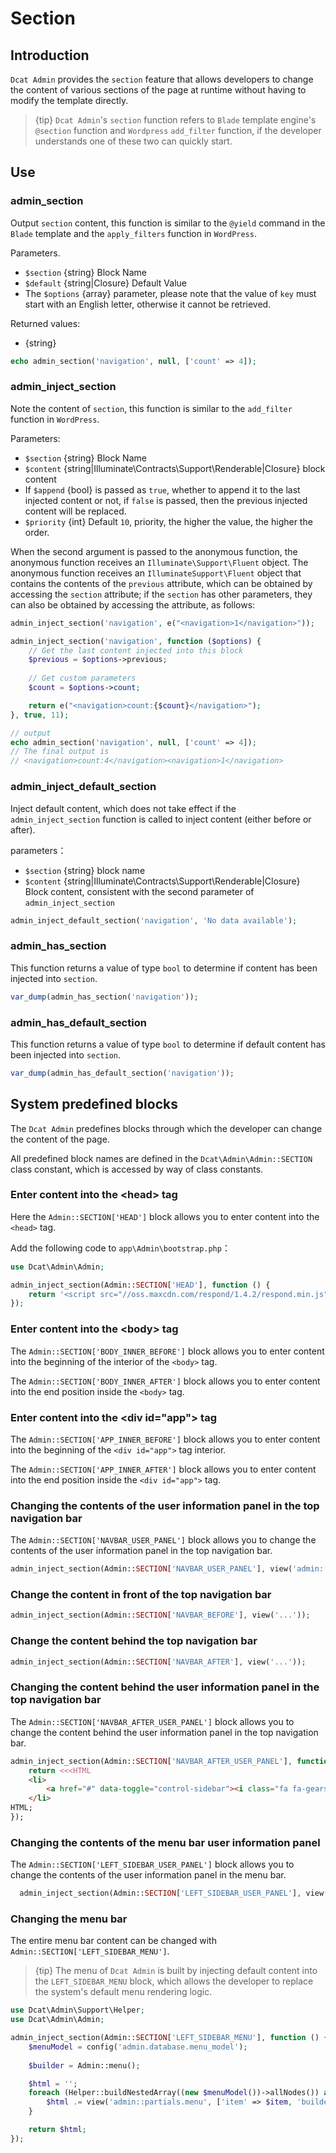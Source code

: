 # Section

## Introduction

`Dcat Admin` provides the `section` feature that allows developers to change the content of various sections of the page at runtime without having to modify the template directly.

> {tip} `Dcat Admin`'s `section` function refers to `Blade` template engine's `@section` function and `Wordpress` `add_filter` function, if the developer understands one of these two can quickly start.

## Use

### admin_section

Output `section` content, this function is similar to the `@yield` command in the `Blade` template and the `apply_filters` function in `WordPress`.

Parameters.
- `$section` {string} Block Name
- `$default` {string|Closure} Default Value
- The `$options` {array} parameter, please note that the value of `key` must start with an English letter, otherwise it cannot be retrieved.

Returned values:
- {string}

```php
echo admin_section('navigation', null, ['count' => 4]);
```

### admin_inject_section

Note the content of `section`, this function is similar to the `add_filter` function in `WordPress`.

Parameters:
- `$section` {string} Block Name
- `$content` {string|Illuminate\Contracts\Support\Renderable|Closure} block content
- If `$append` {bool} is passed as `true`, whether to append it to the last injected content or not, if `false` is passed, then the previous injected content will be replaced.
- `$priority` {int} Default `10`, priority, the higher the value, the higher the order.

When the second argument is passed to the anonymous function, the anonymous function receives an `Illuminate\Support\Fluent` object. The anonymous function receives an `IlluminateSupport\Fluent` object that contains the contents of the `previous` attribute, which can be obtained by accessing the `section` attribute; if the `section` has other parameters, they can also be obtained by accessing the attribute, as follows:

```php
admin_inject_section('navigation', e("<navigation>1</navigation>"));

admin_inject_section('navigation', function ($options) {
    // Get the last content injected into this block
    $previous = $options->previous;
    
    // Get custom parameters
    $count = $options->count;

    return e("<navigation>count:{$count}</navigation>");
}, true, 11);

// output
echo admin_section('navigation', null, ['count' => 4]);
// The final output is
// <navigation>count:4</navigation><navigation>1</navigation>
```

### admin_inject_default_section

Inject default content, which does not take effect if the `admin_inject_section` function is called to inject content (either before or after).

parameters：
- `$section` {string} block name
- `$content` {string|Illuminate\Contracts\Support\Renderable|Closure} Block content, consistent with the second parameter of `admin_inject_section`

```php
admin_inject_default_section('navigation', 'No data available');
```

### admin_has_section

This function returns a value of type `bool` to determine if content has been injected into `section`.
```php
var_dump(admin_has_section('navigation'));
```

### admin_has_default_section

This function returns a value of type `bool` to determine if default content has been injected into `section`.
```php
var_dump(admin_has_default_section('navigation'));
```

## System predefined blocks

The `Dcat Admin` predefines blocks through which the developer can change the content of the page.

All predefined block names are defined in the `Dcat\Admin\Admin::SECTION` class constant, which is accessed by way of class constants.

### Enter content into the &lt;head> tag

Here the `Admin::SECTION['HEAD']` block allows you to enter content into the `<head>` tag.

Add the following code to `app\Admin\bootstrap.php`：
```php
use Dcat\Admin\Admin;

admin_inject_section(Admin::SECTION['HEAD'], function () {
    return '<script src="//oss.maxcdn.com/respond/1.4.2/respond.min.js"></script>';
});
```

### Enter content into the &lt;body> tag

The `Admin::SECTION['BODY_INNER_BEFORE']` block allows you to enter content into the beginning of the interior of the `<body>` tag.

The `Admin::SECTION['BODY_INNER_AFTER']` block allows you to enter content into the end position inside the `<body>` tag.


### Enter content into the &lt;div id="app"> tag

The `Admin::SECTION['APP_INNER_BEFORE']` block allows you to enter content into the beginning of the `<div id="app">` tag interior.

The `Admin::SECTION['APP_INNER_AFTER']` block allows you to enter content into the end position inside the `<div id="app">` tag.

### Changing the contents of the user information panel in the top navigation bar

The `Admin::SECTION['NAVBAR_USER_PANEL']` block allows you to change the contents of the user information panel in the top navigation bar.

```php
admin_inject_section(Admin::SECTION['NAVBAR_USER_PANEL'], view('admin::partials.navbar-user-panel'));
```

### Change the content in front of the top navigation bar

```php
admin_inject_section(Admin::SECTION['NAVBAR_BEFORE'], view('...'));
```
### Change the content behind the top navigation bar

```php
admin_inject_section(Admin::SECTION['NAVBAR_AFTER'], view('...'));
```

### Changing the content behind the user information panel in the top navigation bar

The `Admin::SECTION['NAVBAR_AFTER_USER_PANEL']` block allows you to change the content behind the user information panel in the top navigation bar.

```php
admin_inject_section(Admin::SECTION['NAVBAR_AFTER_USER_PANEL'], function () {
    return <<<HTML
    <li>
        <a href="#" data-toggle="control-sidebar"><i class="fa fa-gears"></i></a>
    </li>
HTML;    
});
```

### Changing the contents of the menu bar user information panel

The `Admin::SECTION['LEFT_SIDEBAR_USER_PANEL']` block allows you to change the contents of the user information panel in the menu bar.
```php
  admin_inject_section(Admin::SECTION['LEFT_SIDEBAR_USER_PANEL'], view('admin::partials.sidebar-user-panel'));
```

### Changing the menu bar

The entire menu bar content can be changed with `Admin::SECTION['LEFT_SIDEBAR_MENU']`.
> {tip} The menu of `Dcat Admin` is built by injecting default content into the `LEFT_SIDEBAR_MENU` block, which allows the developer to replace the system's default menu rendering logic.

```php
use Dcat\Admin\Support\Helper;
use Dcat\Admin\Admin;

admin_inject_section(Admin::SECTION['LEFT_SIDEBAR_MENU'], function () {
    $menuModel = config('admin.database.menu_model');
	
	$builder = Admin::menu();

	$html = '';
	foreach (Helper::buildNestedArray((new $menuModel())->allNodes()) as $item) {
		$html .= view('admin::partials.menu', ['item' => $item, 'builder' => $builder])->render();
	}

	return $html;
});
```


